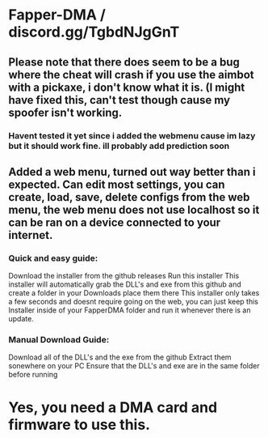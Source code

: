 # Fapper-DMA  /  discord.gg/TgbdNJgGnT 

## Please note that there does seem to be a bug where the cheat will crash if you use the aimbot with a pickaxe, i don't know what it is. (I might have fixed this, can't test though cause my spoofer isn't working.

### Havent tested it yet since i added the webmenu cause im lazy but it should work fine. ill probably add prediction soon


## Added a web menu, turned out way better than i expected. Can edit most settings, you can create, load, save, delete configs from the web menu, the web menu does not use localhost so it can be ran on a device connected to your internet.



### Quick and easy guide:

Download the installer from the github releases
Run this installer
This installer will automatically grab the DLL's and exe from this github and create a folder in your Downloads place them there
This installer only takes a few seconds and doesnt require going on the web, you can just keep this Installer inside of your FapperDMA folder and run it whenever there is an update.



### Manual Download Guide:

Download all of the DLL's and the exe from the github
Extract them sonewhere on your PC
Ensure that the DLL's and exe are in the same folder before running




# Yes, you need a DMA card and firmware to use this.
